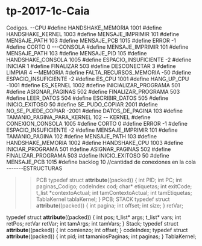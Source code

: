 # tp-2017-1c-Caia

Codigos.
--CPU
#define HANDSHAKE_MEMORIA 1001
#define HANDSHAKE_KERNEL 1003
#define MENSAJE_IMPRIMIR 101
#define MENSAJE_PATH  103
#define MENSAJE_PCB 1015
#define ERROR -1
#define CORTO 0
---CONSOLA
#define MENSAJE_IMPRIMIR 101
#define MENSAJE_PATH  103
#define MENSAJE_PID   105
#define HANDSHAKE_CONSOLA 1005
#define ESPACIO_INSUFICIENTE -2
#define INICIAR 1
#define FINALIZAR 503
#define DESCONECTAR 3
#define LIMPIAR 4
--MEMORIA
#define FALTA_RECURSOS_MEMORIA -50
#define ESPACIO_INSUFICIENTE -2
#define ES_CPU 1001
#define HANG_UP_CPU -1001
#define ES_KERNEL 1002
#define INICIALIZAR_PROGRAMA 501
#define ASIGNAR_PAGINAS 502
#define FINALIZAR_PROGRAMA 503
#define LEER_DATOS 504
#define ESCRIBIR_DATOS 505
#define INICIO_EXITOSO 50
#define SE_PUDO_COPIAR 2001
#define NO_SE_PUEDE_COPIAR -2001
#define DATOS_DE_PAGINA 103
#define TAMANIO_PAGINA_PARA_KERNEL 102
-- KERNEL
#define CONEXION_CONSOLA 1005
#define CORTO 0
#define ERROR -1
#define ESPACIO_INSUFICIENTE -2
#define MENSAJE_IMPRIMIR 101
#define TAMANIO_PAGINA 102
#define MENSAJE_PATH 103
#define HANDSHAKE_MEMORIA 1002
#define HANDSHAKE_CPU 1003
#define INICIAR_PROGRAMA 501
#define ASIGNAR_PAGINAS 502
#define FINALIZAR_PROGRAMA 503
#define INICIO_EXITOSO 50
#define MENSAJE_PCB 1015
#define backlog 10 //cantidad de conexiones en la cola
-------ESTRUCTURAS
>>PCB
typedef struct __attribute__((packed)) {
 int PID;
 int PC;
 int paginas_Codigo;
 codeIndex cod;
 char* etiquetas;
 int exitCode;
 t_list *contextoActual;
 int tamContextoActual;
 int tamEtiquetas;
 TablaKernel tablaKernel;
} PCB;
>>STACK
typedef struct __attribute__((packed)) {
 int pagina;
 int offset;
 int size;
} retVar;

typedef struct __attribute__((packed)) {
 int pos;
 t_list* args;
 t_list* vars;
 int retPos;
 retVar retVar;
 int tamArgs;
 int tamVars;
} Stack;
typedef struct __attribute__((packed)) {
 int comienzo;
 int offset;
} codeIndex;
typedef struct __attribute__((packed)) {
 int pid;
 int tamaniosPaginas;
 int paginas;
} TablaKernel;

